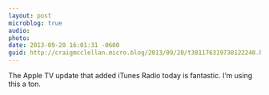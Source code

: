 ```yaml
---
layout: post
microblog: true
audio: 
photo: 
date: 2013-09-20 16:01:31 -0600
guid: http://craigmcclellan.micro.blog/2013/09/20/t381176319738122240.html
---
```

The Apple TV update that added iTunes Radio today is fantastic. I’m using this a ton.
